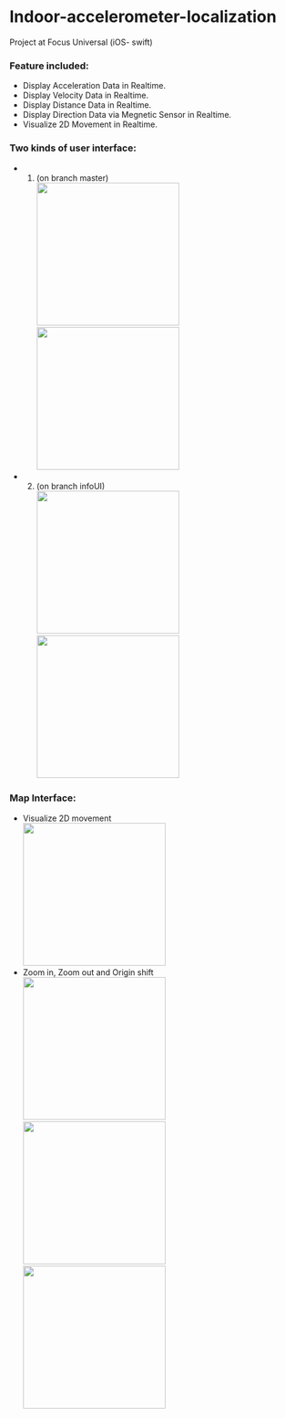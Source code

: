 # Indoor-accelerometer-localization
Project at Focus Universal (iOS- swift)


### Feature included:
- Display Acceleration Data in Realtime.
- Display Velocity Data in Realtime.
- Display Distance Data in Realtime.
- Display Direction Data via Megnetic Sensor in Realtime.
- Visualize 2D Movement in Realtime.

### Two kinds of user interface:<br>
- 1. (on branch master)<br>
<img src = "pic/IMG_2849.jpg" width = "250"></img>  <img src = "pic/IMG_2843.jpg" width = "250"></img><br>
- 2. (on branch infoUI)<br>
<img src = "pic/IMG_2856.jpg" width = "250"></img>  <img src = "pic/IMG_2857.jpg" width = "250"></img><br>

### Map Interface:
- Visualize 2D movement<br>
<img src = "pic/IMG_2861.jpg" width = "250"></img><br>
- Zoom in, Zoom out and Origin shift<br>
<img src = "pic/IMG_2862.jpg" width = "250">   </img><img src = "pic/IMG_2863.jpg" width = "250"></img>    </img><img src = "pic/IMG_2864.jpg" width = "250"></img><br>


